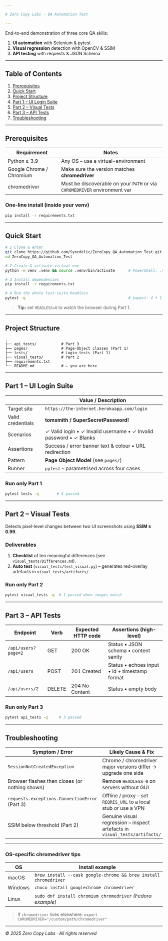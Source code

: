 ```yaml
---

# Zero Copy Labs · QA Automation Test

---
```


End-to-end demonstration of three core QA skills:

1. **UI automation** with Selenium & pytest  
2. **Visual regression** detection with OpenCV & SSIM  
3. **API testing** with requests & JSON Schema  

---

## Table of Contents
1. [Prerequisites](#prerequisites)  
2. [Quick Start](#quick-start)  
3. [Project Structure](#project-structure)  
4. [Part 1 – UI Login Suite](#part-1--ui-login-suite)  
5. [Part 2 – Visual Tests](#part-2--visual-tests)  
6. [Part 3 – API Tests](#part-3--api-tests)  
7. [Troubleshooting](#troubleshooting)  

---

## Prerequisites
| Requirement             | Notes                                                                  |
|-------------------------|------------------------------------------------------------------------|
| Python ≥ 3.9            | Any OS – use a virtual-environment                                     |
| Google Chrome / Chromium| Make sure the version matches **chromedriver**                         |
| chromedriver            | Must be discoverable on your `PATH` or via `CHROMEDRIVER` environment var |

### One-line install (inside your venv)
```bash
pip install -r requirements.txt
````

---

## Quick Start

```bash
# 1 Clone & enter
git clone https://github.com/Syncdelic/ZeroCopy_QA_Automation_Test.git
cd ZeroCopy_QA_Automation_Test

# 2 Create & activate virtual-env
python -m venv .venv && source .venv/bin/activate      # PowerShell: .venv\Scripts\Activate.ps1

# 3 Install dependencies
pip install -r requirements.txt

# 4 Run the whole test-suite headless
pytest -q                                              # expect: 4 + 1 + 3 = 8 passed
```

> **Tip:** set `HEADLESS=0` to watch the browser during Part 1.

---

## Project Structure

```
.
├── api_tests/           # Part 3
├── pages/               # Page-Object classes (Part 1)
├── tests/               # Login tests (Part 1)
├── visual_tests/        # Part 2
├── requirements.txt
└── README.md            # ← you are here
```

---

## Part 1 – UI Login Suite

|                   | Value / Description                                                |
| ----------------- | ------------------------------------------------------------------ |
| Target site       | `https://the-internet.herokuapp.com/login`                         |
| Valid credentials | **tomsmith / SuperSecretPassword!**                                |
| Scenarios         | ✓ Valid login • ✓ Invalid username • ✓ Invalid password • ✓ Blanks |
| Assertions        | Success / error banner text & colour • URL redirection             |
| Pattern           | **Page Object Model** (see `pages/`)                               |
| Runner            | `pytest` – parametrised across four cases                          |

### Run only Part 1

```bash
pytest tests -q        # 4 passed
```

---

## Part 2 – Visual Tests

Detects pixel-level changes between two UI screenshots using **SSIM ≥ 0.99**.

### Deliverables

1. **Checklist** of ten meaningful differences (see `visual_tests/Differences.md`).
2. **Auto test** (`visual_tests/test_visual.py`) – generates red-overlay artefacts in `visual_tests/artifacts/`.

### Run only Part 2

```bash
pytest visual_tests -q  # 1 passed when images match
```

---

## Part 3 – API Tests

| Endpoint            | Verb   | Expected HTTP code | Assertions (high-level)                       |
| ------------------- | ------ | ------------------ | --------------------------------------------- |
| `/api/users?page=2` | GET    | 200 OK             | Status • JSON schema • content sanity         |
| `/api/users`        | POST   | 201 Created        | Status • echoes input • id + timestamp format |
| `/api/users/2`      | DELETE | 204 No Content     | Status • empty body                           |

### Run only Part 3

```bash
pytest api_tests -q     # 3 passed
```

---

## Troubleshooting

| Symptom / Error                                | Likely Cause & Fix                                                         |
| ---------------------------------------------- | -------------------------------------------------------------------------- |
| `SessionNotCreatedException`                   | Chrome / chromedriver major versions differ → upgrade one side             |
| Browser flashes then closes (or nothing shown) | Remove `HEADLESS=0` on servers without GUI                                 |
| `requests.exceptions.ConnectionError` (Part 3) | Offline / proxy – set `REQRES_URL` to a local stub or use a VPN            |
| SSIM below threshold (Part 2)                  | Genuine visual regression – inspect artefacts in `visual_tests/artifacts/` |

---

### OS-specific chromedriver tips

| OS      | Install example                                                  |
| ------- | ---------------------------------------------------------------- |
| macOS   | `brew install --cask google-chrome && brew install chromedriver` |
| Windows | `choco install googlechrome chromedriver`                        |
| Linux   | `sudo dnf install chromium chromedriver`  *(Fedora example)*     |

> If `chromedriver` lives elsewhere:
> `export CHROMEDRIVER="/custom/path/chromedriver"`

---

*© 2025 Zero Copy Labs · All rights reserved*
